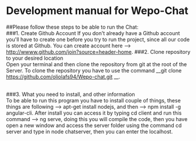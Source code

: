 # Development manual for Wepo-Chat
##Please follow these steps to be able to run the Chat: </br>
###1. Create Github Account
If you don't already have a Github account you'll have to create one before you try to run the project, since all our code is stored at Github. You can create account here --> http://wwww.github.com/join?source=header-home.
###2. Clone repository to your desired location<br />
Open your terminal and then clone the repository from git at the root of the Server.
To clone the repository you have to use the command __git clone https://github.com/oliolafs94/Wepo-chat.git __. <br /> <br />

###3. What you need to install, and other information <br />
To be able to run this program you have to install couple of things, these things are following --> apt-get install nodejs, and then --> npm install -g angular-cli.
After install you can access it by typing cd client and run this command --> ng serve, doing this you will compile the code, then you have open a new window and access the server folder using the command cd server and type in node chatserver, then you can enter the localhost.
